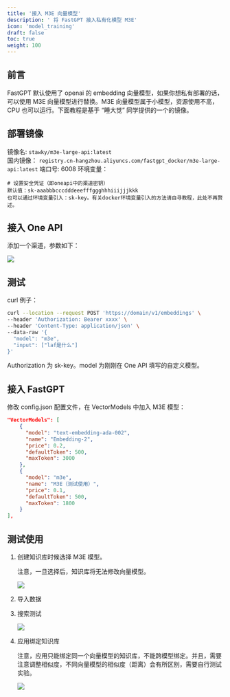 ```yaml
---
title: '接入 M3E 向量模型'
description: ' 将 FastGPT 接入私有化模型 M3E'
icon: 'model_training'
draft: false
toc: true
weight: 100
---
```


## 前言

FastGPT 默认使用了 openai 的 embedding 向量模型，如果你想私有部署的话，可以使用 M3E 向量模型进行替换。M3E 向量模型属于小模型，资源使用不高，CPU 也可以运行。下面教程是基于 “睡大觉” 同学提供的一个的镜像。

## 部署镜像

镜像名: `stawky/m3e-large-api:latest`  
国内镜像： `registry.cn-hangzhou.aliyuncs.com/fastgpt_docker/m3e-large-api:latest`
端口号: 6008
环境变量：

```
# 设置安全凭证（即oneapi中的渠道密钥）
默认值：sk-aaabbbcccdddeeefffggghhhiiijjjkkk
也可以通过环境变量引入：sk-key。有关docker环境变量引入的方法请自寻教程，此处不再赘述。
```

## 接入 One API

添加一个渠道，参数如下：

![](/imgs/model-m3e1.png)

## 测试

curl 例子：

```bash
curl --location --request POST 'https://domain/v1/embeddings' \
--header 'Authorization: Bearer xxxx' \
--header 'Content-Type: application/json' \
--data-raw '{
  "model": "m3e",
  "input": ["laf是什么"]
}'
```

Authorization 为 sk-key。model 为刚刚在 One API 填写的自定义模型。

## 接入 FastGPT

修改 config.json 配置文件，在 VectorModels 中加入 M3E 模型：

```json
"VectorModels": [
    {
      "model": "text-embedding-ada-002",
      "name": "Embedding-2",
      "price": 0.2,
      "defaultToken": 500,
      "maxToken": 3000
    },
    {
      "model": "m3e",
      "name": "M3E（测试使用）",
      "price": 0.1,
      "defaultToken": 500,
      "maxToken": 1800
    }
],
```

## 测试使用

1. 创建知识库时候选择 M3E 模型。

      注意，一旦选择后，知识库将无法修改向量模型。

      ![](/imgs/model-m3e2.png)

2. 导入数据
3. 搜索测试

      ![](/imgs/model-m3e3.png)

4. 应用绑定知识库

      注意，应用只能绑定同一个向量模型的知识库，不能跨模型绑定。并且，需要注意调整相似度，不同向量模型的相似度（距离）会有所区别，需要自行测试实验。

      ![](/imgs/model-m3e4.png)

